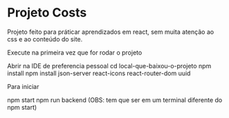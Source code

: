 # Projeto Costs

Projeto feito para práticar aprendizados em react, sem muita atenção ao css e ao conteúdo do site.
 
Execute na primeira vez que for rodar o projeto

Abrir na IDE de preferencia pessoal
cd local-que-baixou-o-projeto
npm install
npm install json-server react-icons react-router-dom uuid

Para iniciar

npm start
npm run backend (OBS: tem que ser em um terminal diferente do npm start)

